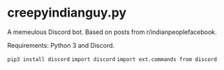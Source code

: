 # creepyindianguy.py
A memeulous Discord bot. Based on posts from r/indianpeoplefacebook. 

Requirements: Python 3 and Discord.

`pip3 install discord`
`import discord`
`import ext.commands from discord`
